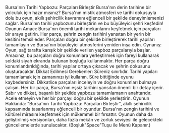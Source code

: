Bursa'nın Tarihi Yapbozu: Parçaları Birleştir Bursa'nın derin tarihine bir yolculuk için hazır mısınız? Bursa'nın mistik atmosferi ve tarihi dokusuyla dolu bu oyun, akıllı şehircilik kavramını eğlenceli bir şekilde deneyimlemenizi sağlar. Bursa'nın tarihi yapbozunu birleştirin ve bu büyüleyici şehri keşfedin! Oyunun Amacı: Bursa'nın önemli tarihi mekanlarını keşfetmek için parçaları bir araya getirin. Her parça, şehrin zengin tarihini yansıtan bir yerin bir kesitini temsil eder. Parçaları doğru bir şekilde birleştirerek tarihi yapıları tamamlayın ve Bursa'nın büyüleyici atmosferini yeniden inşa edin. Oynanış: Oyun, sağ tarafta karışık bir şekilde verilen yapboz parçalarıyla başlar. Amacınız, bu parçaları doğru konumlara yerleştirmek için fareyi kullanarak soldaki siyah ekranda bulunan boşluğu kullanmaktır. Her parça doğru konumlandırıldığında, tarihi yapılar ortaya çıkacak ve şehrin dokusunu oluşturacaktır. Dikkat Edilmesi Gerekenler: Süreniz sınırlıdır. Tarihi yapıları tamamlamak için zamanınızı iyi kullanın. Süre bittiğinde oyunu kaybedersiniz. Dikkatlice parçaları inceleyin ve doğru konumları bulmaya çalışın. Her bir parça, Bursa'nın eşsiz tarihini yansıtan önemli bir detay içerir. Sabır ve dikkat, başarılı bir şekilde yapbozu tamamlamanın anahtarıdır. Acele etmeyin ve her bir parçayı doğru bir şekilde yerleştirin. Oyunun Hakkında: "Bursa'nın Tarihi Yapbozu: Parçaları Birleştir", akıllı şehircilik kapsamında tasarlanmış eğlenceli bir oyundur. Bursa'nın zengin tarihini ve kültürel mirasını keşfetmek için mükemmel bir fırsattır. Oyunun daha da geliştirilmiş versiyonları, daha fazla mekân ve zorluk seviyesi ile gelecekteki güncellemelerde sunulacaktır. (Boşluk"Space"Tuşu ile Menü Kapanır.)
